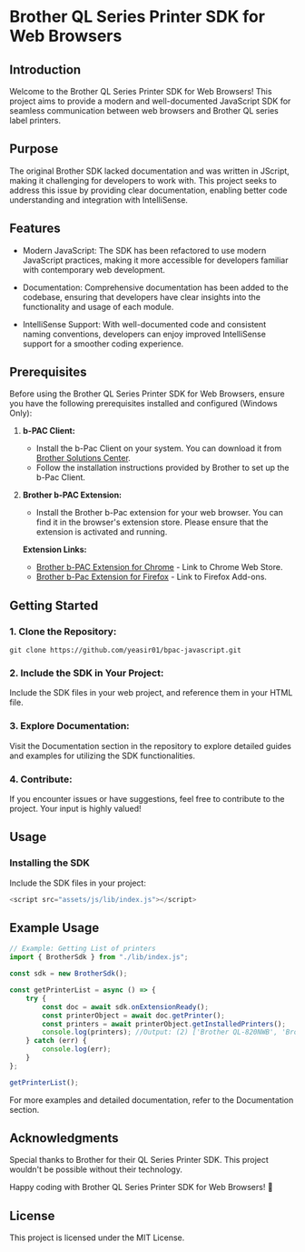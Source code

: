 # Brother QL Series Printer SDK for Web Browsers

## Introduction

Welcome to the Brother QL Series Printer SDK for Web Browsers! This project aims to provide a modern and well-documented JavaScript SDK for seamless communication between web browsers and Brother QL series label printers.

## Purpose

The original Brother SDK lacked documentation and was written in JScript, making it challenging for developers to work with. This project seeks to address this issue by providing clear documentation, enabling better code understanding and integration with IntelliSense.

## Features

-   Modern JavaScript: The SDK has been refactored to use modern JavaScript practices, making it more accessible for developers familiar with contemporary web development.

-   Documentation: Comprehensive documentation has been added to the codebase, ensuring that developers have clear insights into the functionality and usage of each module.

-   IntelliSense Support: With well-documented code and consistent naming conventions, developers can enjoy improved IntelliSense support for a smoother coding experience.

## Prerequisites

Before using the Brother QL Series Printer SDK for Web Browsers, ensure you have the following prerequisites installed and configured (Windows Only):

1. **b-PAC Client:**

    - Install the b-Pac Client on your system. You can download it from [Brother Solutions Center](https://support.brother.com/g/s/es/dev/en/bpac/download/index.html?c=eu_ot&lang=en&navi=offall&comple=on&redirect=on#client).
    - Follow the installation instructions provided by Brother to set up the b-Pac Client.

2. **Brother b-PAC Extension:**

    - Install the Brother b-Pac extension for your web browser. You can find it in the browser's extension store. Please ensure that the extension is activated and running.

    **Extension Links:**

    - [Brother b-PAC Extension for Chrome](https://chromewebstore.google.com/detail/ilpghlfadkjifilabejhhijpfphfcfhb) - Link to Chrome Web Store.
    - [Brother b-Pac Extension for Firefox](https://qflow-badge.azurewebsites.net/badgetemplates/bpac.xpi) - Link to Firefox Add-ons.

## Getting Started

### 1. Clone the Repository:

```
git clone https://github.com/yeasir01/bpac-javascript.git
```

### 2. Include the SDK in Your Project:

Include the SDK files in your web project, and reference them in your HTML file.

### 3. Explore Documentation:

Visit the Documentation section in the repository to explore detailed guides and examples for utilizing the SDK functionalities.

### 4. Contribute:

If you encounter issues or have suggestions, feel free to contribute to the project. Your input is highly valued!

## Usage

### Installing the SDK

Include the SDK files in your project:

```js
<script src="assets/js/lib/index.js"></script>
```

## Example Usage

```javascript
// Example: Getting List of printers
import { BrotherSdk } from "./lib/index.js";

const sdk = new BrotherSdk();

const getPrinterList = async () => {
    try {
        const doc = await sdk.onExtensionReady();
        const printerObject = await doc.getPrinter();
        const printers = await printerObject.getInstalledPrinters();
        console.log(printers); //Output: (2) ['Brother QL-820NWB', 'Brother PT-9800PCN']
    } catch (err) {
        console.log(err);
    }
};

getPrinterList();
```

For more examples and detailed documentation, refer to the Documentation section.

## Acknowledgments

Special thanks to Brother for their QL Series Printer SDK. This project wouldn't be possible without their technology.

Happy coding with Brother QL Series Printer SDK for Web Browsers! 🚀

## License

This project is licensed under the MIT License.
